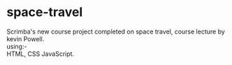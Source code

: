 # space-travel
Scrimba's new course project completed on space travel, course lecture by kevin Powell.<br>
using:-<br>
HTML, CSS JavaScript.
